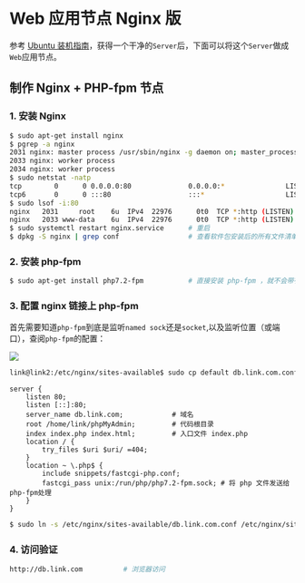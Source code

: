 # Web 应用节点 Nginx 版

参考 [Ubuntu 装机指南](https://blog.codekissyoung.com/%E5%88%86%E5%B8%83%E5%BC%8F/UbuntuServer)，获得一个干净的`Server`后，下面可以将这个`Server`做成`Web`应用节点。

## 制作 Nginx + PHP-fpm 节点

### 1. 安装 Nginx

```bash
$ sudo apt-get install nginx
$ pgrep -a nginx
2031 nginx: master process /usr/sbin/nginx -g daemon on; master_process on;
2033 nginx: worker process
2034 nginx: worker process
$ sudo netstat -natp
tcp        0      0 0.0.0.0:80              0.0.0.0:*               LISTEN      2031/nginx: master
tcp6       0      0 :::80                   :::*                    LISTEN      2031/nginx: master
$ sudo lsof -i:80
nginx   2031     root    6u  IPv4  22976      0t0  TCP *:http (LISTEN)
nginx   2033 www-data    6u  IPv4  22976      0t0  TCP *:http (LISTEN)
$ sudo systemctl restart nginx.service      # 重启
$ dpkg -S nginx | grep conf                 # 查看软件包安装后的所有文件清单
```

### 2. 安装 php-fpm

```bash
$ sudo apt-get install php7.2-fpm           # 直接安装 php-fpm ，就不会带有 apache2 了 ^_^
```

### 3. 配置 nginx 链接上 php-fpm

首先需要知道`php-fpm`到底是监听`named sock`还是`socket`,以及监听位置（或端口），查阅`php-fpm`的配置：

![](http://img.codekissyoung.com/2019/11/28/533543b1767f3962a4919d2360c973c9.png)

```bash
link@link2:/etc/nginx/sites-available$ sudo cp default db.link.com.conf # 新建 Virtual Server
```

```nginx
server {
    listen 80;
    listen [::]:80;
    server_name db.link.com;            # 域名
    root /home/link/phpMyAdmin;         # 代码根目录
    index index.php index.html;         # 入口文件 index.php
    location / {
        try_files $uri $uri/ =404;
    }
    location ~ \.php$ {
        include snippets/fastcgi-php.conf;
        fastcgi_pass unix:/run/php/php7.2-fpm.sock; # 将 php 文件发送给php-fpm处理
    }
}
```

```bash
$ sudo ln -s /etc/nginx/sites-available/db.link.com.conf /etc/nginx/sites-enabled/db.link.com.conf
```

### 4. 访问验证

```bash
http://db.link.com          # 浏览器访问
```
